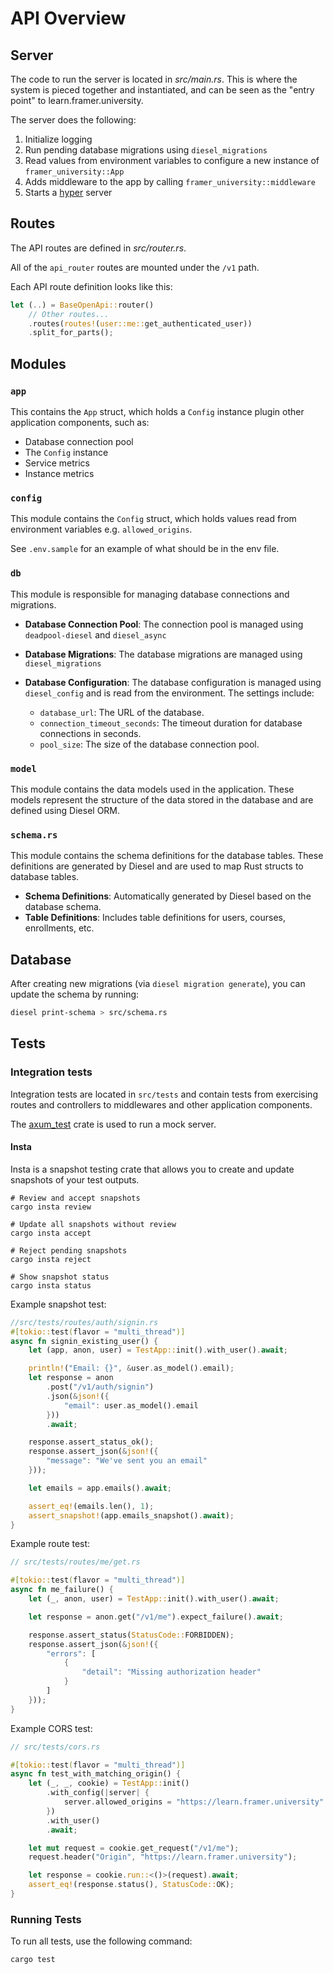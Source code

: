 # API Overview

## Server

The code to run the server is located in _src/main.rs_. This is where the system is pieced together and instantiated, and can be seen as the "entry point" to learn.framer.university.

The server does the following:

1. Initialize logging
2. Run pending database migrations using `diesel_migrations`
3. Read values from environment variables to configure a new instance of `framer_university::App`
4. Adds middleware to the app by calling `framer_university::middleware`
5. Starts a [hyper](https://crates.io/crates/hyper) server

## Routes

The API routes are defined in _src/router.rs_.

All of the `api_router` routes are mounted under the `/v1` path.

Each API route definition looks like this:

```rust
let (..) = BaseOpenApi::router()
    // Other routes...
    .routes(routes!(user::me::get_authenticated_user))
    .split_for_parts();
```

## Modules

### `app`

This contains the `App` struct, which holds a `Config` instance plugin other application components, such as:
- Database connection pool
- The `Config` instance
- Service metrics
- Instance metrics

### `config`

This module contains the `Config` struct, which holds values read from environment variables e.g. `allowed_origins`.

See `.env.sample` for an example of what should be in the env file.

### `db`

This module is responsible for managing database connections and migrations.

- **Database Connection Pool**: The connection pool is managed using `deadpool-diesel` and `diesel_async`
- **Database Migrations**: The database migrations are managed using `diesel_migrations`
- **Database Configuration**: The database configuration is managed using `diesel_config` and is read from the environment. The settings include:

  - `database_url`: The URL of the database.
  - `connection_timeout_seconds`: The timeout duration for database connections in seconds.
  - `pool_size`: The size of the database connection pool.

### `model`

This module contains the data models used in the application. These models represent the structure of the data stored in the database and are defined using Diesel ORM.

### `schema.rs`

This module contains the schema definitions for the database tables. These definitions are generated by Diesel and are used to map Rust structs to database tables.

- **Schema Definitions**: Automatically generated by Diesel based on the database schema.
- **Table Definitions**: Includes table definitions for users, courses, enrollments, etc.

## Database

After creating new migrations (via `diesel migration generate`), you can update
the schema by running:

```sh
diesel print-schema > src/schema.rs
```

## Tests

### Integration tests

Integration tests are located in `src/tests` and contain tests from exercising routes and controllers to middlewares and other application components.

The [axum_test](https://docs.rs/axum-test/latest/axum_test/) crate is used to run a mock server.

#### Insta

Insta is a snapshot testing crate that allows you to create and update snapshots of your test outputs.

```
# Review and accept snapshots
cargo insta review

# Update all snapshots without review
cargo insta accept

# Reject pending snapshots
cargo insta reject

# Show snapshot status
cargo insta status
```

Example snapshot test:
```rust
//src/tests/routes/auth/signin.rs
#[tokio::test(flavor = "multi_thread")]
async fn signin_existing_user() {
    let (app, anon, user) = TestApp::init().with_user().await;

    println!("Email: {}", &user.as_model().email);
    let response = anon
        .post("/v1/auth/signin")
        .json(&json!({
            "email": user.as_model().email
        }))
        .await;

    response.assert_status_ok();
    response.assert_json(&json!({
        "message": "We've sent you an email"
    }));

    let emails = app.emails().await;

    assert_eq!(emails.len(), 1);
    assert_snapshot!(app.emails_snapshot().await);
}
```

Example route test:

```rust
// src/tests/routes/me/get.rs

#[tokio::test(flavor = "multi_thread")]
async fn me_failure() {
    let (_, anon, user) = TestApp::init().with_user().await;

    let response = anon.get("/v1/me").expect_failure().await;

    response.assert_status(StatusCode::FORBIDDEN);
    response.assert_json(&json!({
        "errors": [
            {
                "detail": "Missing authorization header"
            }
        ]
    }));
}
```

Example CORS test:
```rust
// src/tests/cors.rs

#[tokio::test(flavor = "multi_thread")]
async fn test_with_matching_origin() {
    let (_, _, cookie) = TestApp::init()
        .with_config(|server| {
            server.allowed_origins = "https://learn.framer.university".parse().unwrap();
        })
        .with_user()
        .await;

    let mut request = cookie.get_request("/v1/me");
    request.header("Origin", "https://learn.framer.university");

    let response = cookie.run::<()>(request).await;
    assert_eq!(response.status(), StatusCode::OK);
}
```

### Running Tests

To run all tests, use the following command:

```sh
cargo test
```
